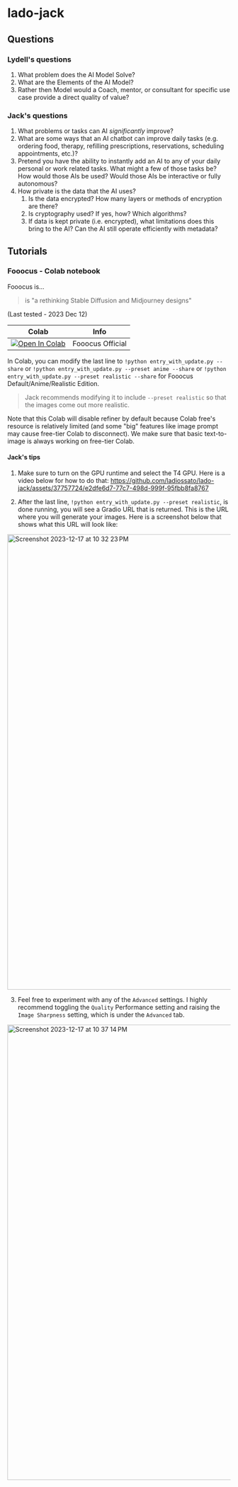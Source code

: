 ﻿# lado-jack

## Questions

### Lydell's questions

1. What problem does the AI Model Solve?
2. What are the Elements of the AI Model?
3. Rather then Model would a Coach, mentor, or consultant for specific use case provide a direct quality of value?

### Jack's questions

1. What problems or tasks can AI _significantly_ improve?
2. What are some ways that an AI chatbot can improve daily tasks (e.g. ordering food, therapy, refilling prescriptions, reservations, scheduling appointments, etc.)?
3. Pretend you have the ability to instantly add an AI to any of your daily personal or work related tasks. What might a few of those tasks be? How would those AIs be used? Would those AIs be interactive or fully autonomous?
4. How private is the data that the AI uses?
    1. Is the data encrypted? How many layers or methods of encryption are there?
    2. Is cryptography used? If yes, how? Which algorithms?
    3. If data is kept private (i.e. encrypted), what limitations does this bring to the AI? Can the AI still operate efficiently with metadata?

## Tutorials

### Fooocus - Colab notebook

Fooocus is...
> is "a rethinking Stable Diffusion and Midjourney designs"

(Last tested - 2023 Dec 12)

| Colab | Info
| --- | --- |
[![Open In Colab](https://colab.research.google.com/assets/colab-badge.svg)](https://colab.research.google.com/github/lllyasviel/Fooocus/blob/main/fooocus_colab.ipynb) | Fooocus Official

In Colab, you can modify the last line to `!python entry_with_update.py --share` or `!python entry_with_update.py --preset anime --share` or `!python entry_with_update.py --preset realistic --share` for Fooocus Default/Anime/Realistic Edition.

> Jack recommends modifying it to include `--preset realistic` so that the images come out more realistic.  

Note that this Colab will disable refiner by default because Colab free's resource is relatively limited (and some "big" features like image prompt may cause free-tier Colab to disconnect). We make sure that basic text-to-image is always working on free-tier Colab.

#### Jack's tips

1. Make sure to turn on the GPU runtime and select the T4 GPU. Here is a video below for how to do that:
https://github.com/ladiossato/lado-jack/assets/37757724/e2dfe6d7-77c7-498d-999f-95fbb8fa8767

2. After the last line, `!python entry_with_update.py --preset realistic`, is done running, you will see a Gradio URL that is returned. This is the URL where you will generate your images. Here is a screenshot below that shows what this URL will look like:
<img width="1029" alt="Screenshot 2023-12-17 at 10 32 23 PM" src="https://github.com/ladiossato/lado-jack/assets/37757724/a43c2965-8b75-4cef-953d-7091e2137b26">

3. Feel free to experiment with any of the `Advanced` settings. I highly recommend toggling the `Quality` Performance setting and raising the `Image Sharpness` setting, which is under the `Advanced` tab.
<img width="1029" alt="Screenshot 2023-12-17 at 10 37 14 PM" src="https://github.com/ladiossato/lado-jack/assets/37757724/51249735-0811-4b33-843e-659146cee494">
